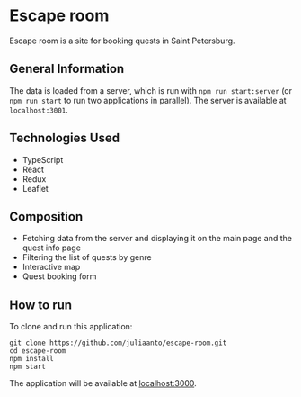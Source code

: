# Escape room
Escape room is a site for booking quests in Saint Petersburg.


## General Information
The data is loaded from a server, which is run with `npm run start:server` (or `npm run start` to run two applications in parallel). The server is available at `localhost:3001`.


## Technologies Used
- TypeScript
- React
- Redux
- Leaflet


## Сomposition
- Fetching data from the server and displaying it on the main page and the quest info page
- Filtering the list of quests by genre
- Interactive map
- Quest booking form


## How to run
To clone and run this application:

```
git clone https://github.com/juliaanto/escape-room.git
cd escape-room
npm install
npm start
```
The application will be available at [localhost:3000](http://localhost:3000).
